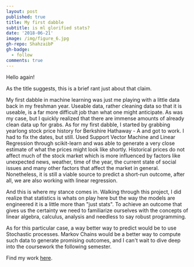 ```yaml
---
layout: post
published: true
title: My first dabble
subtitle: is ml glorified stats?
date: '2018-06-21'
image: /img/figure_6.jpg
gh-repo: ShahzaibP
gh-badge:
  - follow
comments: true
---
```

Hello again!

As the title suggests, this is a brief rant just about that claim.

My first dabble in machine learning was just me playing with a little data back in my freshman year. Useable data, rather cleaning data so that it is useable, is a far more difficult job than what one might anticipate. As was my case, but I quickly realized that there are immense amounts of already clean data up for grabs. As for my first dabble, I started by grabbing yearlong stock price history for Berkshire Hathaway - A and got to work. I had to fix the dates, but still. Used Support Vector Machine and Linear Regression through scikit-learn and was able to generate a very close estimate of what the prices might look like shortly. Historical prices do not affect much of the stock market which is more influenced by factors like unexpected news, weather, time of the year, the current state of social issues and many other factors that affect the market in general. Nonetheless, it is still a viable source to predict a short-run outcome, after all, we are also working with linear regression.

And this is where my stance comes in. Walking through this project, I did realize that statistics is whats on play here but the way the models are engineered it is a little more than "just stats". To achieve an outcome that gives us the certainty we need to familiarize ourselves with the concepts of linear algebra, calculus, analysis and needless to say robust programming.

As for this particular case, a way better way to predict would be to use Stochastic processes. Markov Chains would be a better way to compute such data to generate promising outcomes, and I can't wait to dive deep into the coursework the following semester.

Find my work [here](https://github.com/ShahzaibP/stock-predictor-w-svm).
